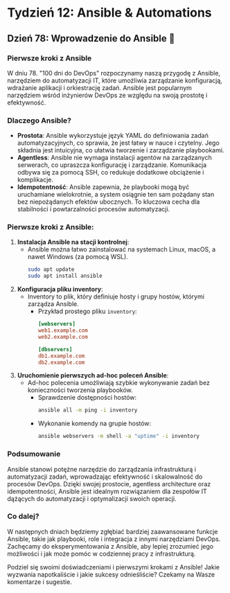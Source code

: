 # Tydzień 12: Ansible & Automations

## Dzień 78: Wprowadzenie do Ansible 🚀

### Pierwsze kroki z Ansible
W dniu 78. "100 dni do DevOps" rozpoczynamy naszą przygodę z Ansible, narzędziem do automatyzacji IT, które umożliwia zarządzanie konfiguracją, wdrażanie aplikacji i orkiestrację zadań. Ansible jest popularnym narzędziem wśród inżynierów DevOps ze względu na swoją prostotę i efektywność.

### Dlaczego Ansible?
- **Prostota**: Ansible wykorzystuje język YAML do definiowania zadań automatyzacyjnych, co sprawia, że jest łatwy w nauce i czytelny. Jego składnia jest intuicyjna, co ułatwia tworzenie i zarządzanie playbookami.
- **Agentless**: Ansible nie wymaga instalacji agentów na zarządzanych serwerach, co upraszcza konfigurację i zarządzanie. Komunikacja odbywa się za pomocą SSH, co redukuje dodatkowe obciążenie i komplikacje.
- **Idempotentność**: Ansible zapewnia, że playbooki mogą być uruchamiane wielokrotnie, a system osiągnie ten sam pożądany stan bez niepożądanych efektów ubocznych. To kluczowa cecha dla stabilności i powtarzalności procesów automatyzacji.

### Pierwsze kroki z Ansible:
1. **Instalacja Ansible na stacji kontrolnej**:
   - Ansible można łatwo zainstalować na systemach Linux, macOS, a nawet Windows (za pomocą WSL).
     ```bash
     sudo apt update
     sudo apt install ansible
     ```
2. **Konfiguracja pliku inventory**:
   - Inventory to plik, który definiuje hosty i grupy hostów, którymi zarządza Ansible.
     - Przykład prostego pliku `inventory`:
       ```ini
       [webservers]
       web1.example.com
       web2.example.com

       [dbservers]
       db1.example.com
       db2.example.com
       ```
3. **Uruchomienie pierwszych ad-hoc poleceń Ansible**:
   - Ad-hoc polecenia umożliwiają szybkie wykonywanie zadań bez konieczności tworzenia playbooków.
     - Sprawdzenie dostępności hostów:
       ```bash
       ansible all -m ping -i inventory
       ```
     - Wykonanie komendy na grupie hostów:
       ```bash
       ansible webservers -m shell -a "uptime" -i inventory
       ```

### Podsumowanie
Ansible stanowi potężne narzędzie do zarządzania infrastrukturą i automatyzacji zadań, wprowadzając efektywność i skalowalność do procesów DevOps. Dzięki swojej prostocie, agentless architecture oraz idempotentności, Ansible jest idealnym rozwiązaniem dla zespołów IT dążących do automatyzacji i optymalizacji swoich operacji.

### Co dalej?
W następnych dniach będziemy zgłębiać bardziej zaawansowane funkcje Ansible, takie jak playbooki, role i integracja z innymi narzędziami DevOps. Zachęcamy do eksperymentowania z Ansible, aby lepiej zrozumieć jego możliwości i jak może pomóc w codziennej pracy z infrastrukturą.

Podziel się swoimi doświadczeniami i pierwszymi krokami z Ansible! Jakie wyzwania napotkaliście i jakie sukcesy odnieśliście? Czekamy na Wasze komentarze i sugestie.
